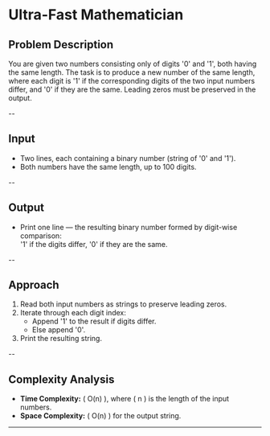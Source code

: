 # Ultra-Fast Mathematician


## Problem Description

You are given two numbers consisting only of digits '0' and '1', both having the same length. The task is to produce a new number of the same length, where each digit is '1' if the corresponding digits of the two input numbers differ, and '0' if they are the same. Leading zeros must be preserved in the output.

--

## Input

- Two lines, each containing a binary number (string of '0' and '1').
- Both numbers have the same length, up to 100 digits.

--

## Output

- Print one line — the resulting binary number formed by digit-wise comparison:  
  '1' if the digits differ, '0' if they are the same.

--

## Approach

1. Read both input numbers as strings to preserve leading zeros.  
2. Iterate through each digit index:  
   - Append '1' to the result if digits differ.  
   - Else append '0'.  
3. Print the resulting string.

--

## Complexity Analysis

- **Time Complexity:** \( O(n) \), where \( n \) is the length of the input numbers.  
- **Space Complexity:** \( O(n) \) for the output string.

---
